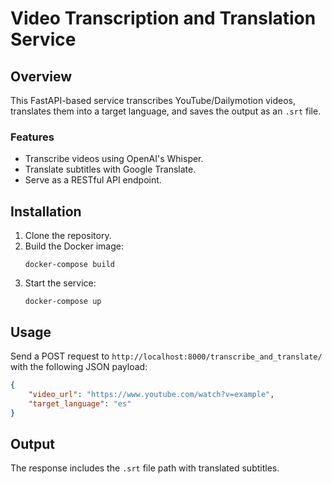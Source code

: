 
# Video Transcription and Translation Service

## Overview
This FastAPI-based service transcribes YouTube/Dailymotion videos, translates them into a target language, and saves the output as an `.srt` file.

### Features
- Transcribe videos using OpenAI's Whisper.
- Translate subtitles with Google Translate.
- Serve as a RESTful API endpoint.

## Installation

1. Clone the repository.
2. Build the Docker image:
   ```
   docker-compose build
   ```
3. Start the service:
   ```
   docker-compose up
   ```

## Usage

Send a POST request to `http://localhost:8000/transcribe_and_translate/` with the following JSON payload:
```json
{
    "video_url": "https://www.youtube.com/watch?v=example",
    "target_language": "es"
}
```

## Output

The response includes the `.srt` file path with translated subtitles.
